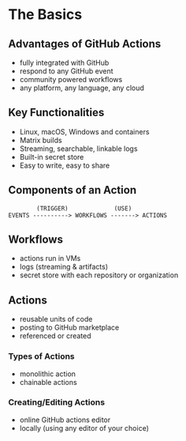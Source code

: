 # The Basics

## Advantages of GitHub Actions
- fully integrated with GitHub
- respond to any GitHub event
- community powered workflows
- any platform, any language, any cloud

## Key Functionalities
- Linux, macOS, Windows and containers
- Matrix builds
- Streaming, searchable, linkable logs
- Built-in secret store
- Easy to write, easy to share

## Components of an Action

```
        (TRIGGER)             (USE) 
EVENTS ----------> WORKFLOWS -------> ACTIONS
```

## Workflows
- actions run in VMs
- logs (streaming & artifacts)
- secret store with each repository or organization

## Actions
- reusable units of code
- posting to GitHub marketplace
- referenced or created

### Types of Actions
- monolithic action
- chainable actions

### Creating/Editing Actions
- online GitHub actions editor
- locally (using any editor of your choice)

